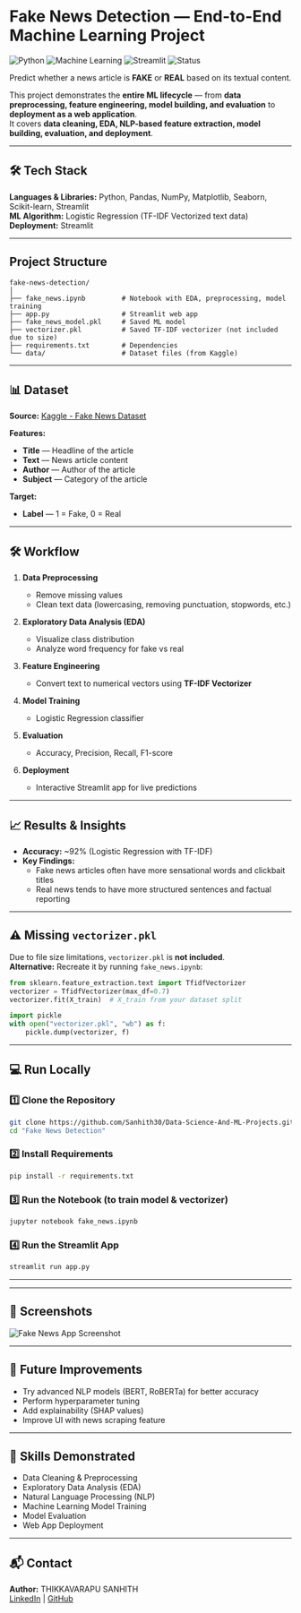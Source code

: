 # Fake News Detection — End-to-End Machine Learning Project

![Python](https://img.shields.io/badge/Python-3.8%2B-blue) 
![Machine Learning](https://img.shields.io/badge/Machine%20Learning-LogisticRegression-orange) 
![Streamlit](https://img.shields.io/badge/Deployed%20With-Streamlit-brightgreen) 
![Status](https://img.shields.io/badge/Status-Complete-success)  

Predict whether a news article is **FAKE** or **REAL** based on its textual content.  

This project demonstrates the **entire ML lifecycle** — from **data preprocessing, feature engineering, model building, and evaluation** to **deployment as a web application**.  
It covers **data cleaning, EDA, NLP-based feature extraction, model building, evaluation, and deployment**.

---

## 🛠 Tech Stack
**Languages & Libraries:** Python, Pandas, NumPy, Matplotlib, Seaborn, Scikit-learn, Streamlit  
**ML Algorithm:** Logistic Regression (TF-IDF Vectorized text data)  
**Deployment:** Streamlit  

---

##  Project Structure
```
fake-news-detection/
│
├── fake_news.ipynb         # Notebook with EDA, preprocessing, model training
├── app.py                  # Streamlit web app
├── fake_news_model.pkl     # Saved ML model
├── vectorizer.pkl          # Saved TF-IDF vectorizer (not included due to size)
├── requirements.txt        # Dependencies
└── data/                   # Dataset files (from Kaggle)
```

---

## 📊 Dataset
**Source:** [Kaggle - Fake News Dataset](https://www.kaggle.com/c/fake-news/data)  

**Features:**
- **Title** — Headline of the article  
- **Text** — News article content  
- **Author** — Author of the article  
- **Subject** — Category of the article  

**Target:**
- **Label** — 1 = Fake, 0 = Real  

---

## 🛠 Workflow
1. **Data Preprocessing**  
   - Remove missing values  
   - Clean text data (lowercasing, removing punctuation, stopwords, etc.)  

2. **Exploratory Data Analysis (EDA)**  
   - Visualize class distribution  
   - Analyze word frequency for fake vs real  

3. **Feature Engineering**  
   - Convert text to numerical vectors using **TF-IDF Vectorizer**  

4. **Model Training**  
   - Logistic Regression classifier  

5. **Evaluation**  
   - Accuracy, Precision, Recall, F1-score  

6. **Deployment**  
   - Interactive Streamlit app for live predictions  

---

## 📈 Results & Insights
- **Accuracy:** ~92% (Logistic Regression with TF-IDF)  
- **Key Findings:**  
  - Fake news articles often have more sensational words and clickbait titles  
  - Real news tends to have more structured sentences and factual reporting  

---

## ⚠ Missing `vectorizer.pkl`
Due to file size limitations, `vectorizer.pkl` is **not included**.  
**Alternative:** Recreate it by running `fake_news.ipynb`:
```python
from sklearn.feature_extraction.text import TfidfVectorizer
vectorizer = TfidfVectorizer(max_df=0.7)
vectorizer.fit(X_train)  # X_train from your dataset split

import pickle
with open("vectorizer.pkl", "wb") as f:
    pickle.dump(vectorizer, f)
```

---

## 💻 Run Locally

### 1️⃣ Clone the Repository
```bash
git clone https://github.com/Sanhith30/Data-Science-And-ML-Projects.git
cd "Fake News Detection"
```

### 2️⃣ Install Requirements
```bash
pip install -r requirements.txt
```

### 3️⃣ Run the Notebook (to train model & vectorizer)
```bash
jupyter notebook fake_news.ipynb
```

### 4️⃣ Run the Streamlit App
```bash
streamlit run app.py
```

---



---

## 📸 Screenshots
![Fake News App Screenshot](images/Screenshot.png)

---

## 🚀 Future Improvements
- Try advanced NLP models (BERT, RoBERTa) for better accuracy  
- Perform hyperparameter tuning  
- Add explainability (SHAP values)  
- Improve UI with news scraping feature  

---

## 🧠 Skills Demonstrated
- Data Cleaning & Preprocessing  
- Exploratory Data Analysis (EDA)  
- Natural Language Processing (NLP)  
- Machine Learning Model Training  
- Model Evaluation  
- Web App Deployment  

---

## 📬 Contact
**Author:** THIKKAVARAPU SANHITH  
[LinkedIn](https://linkedin.com/in/sanhith30) | [GitHub](https://github.com/sanhith30)  
